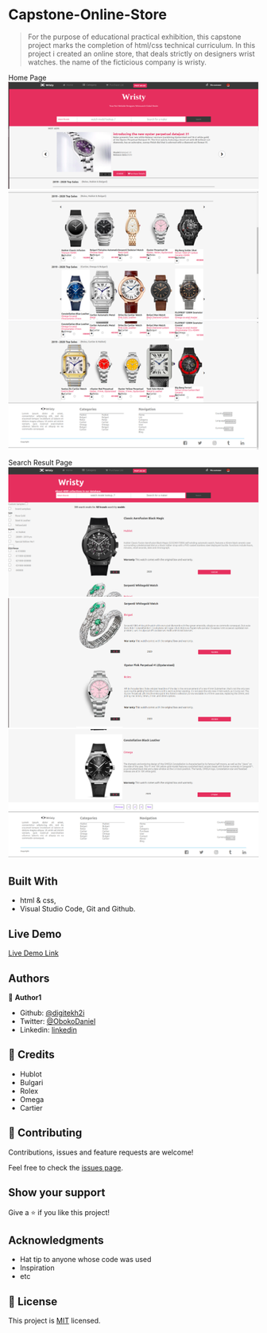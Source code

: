 # Capstone-Online-Store

> For the purpose of educational practical exhibition, this capstone project marks the completion of html/css technical curriculum. In this project i created an online store, that deals strictly on designers wrist watches. the name of the ficticious company is wristy.

Home Page
![screenshot](./media/Screenshot1.png)
![screenshot](./media/Screenshot2.png)
![screenshot](./media/Screenshot3.png)

Search Result Page
![screenshot](./media/Screenshot4.png)
![screenshot](./media/Screenshot5.png)
![screenshot](./media/Screenshot6.png)



## Built With

- html & css,
- Visual Studio Code, Git and Github.

## Live Demo
[Live Demo Link](https://digitekh2i.github.io/Capstone-Online-shop/)

## Authors

👤 **Author1**

- Github: [@digitekh2i](https://https://github.com/digitekh2i)
- Twitter: [@ObokoDaniel](https://twitter.com/ObokoDaniel)
- Linkedin: [linkedin](http://linkedin.com/in/daniel-dikachi-1luvtek101)

## 🤝 Credits
- Hublot
- Bulgari
- Rolex
- Omega
- Cartier 

## 🤝 Contributing

Contributions, issues and feature requests are welcome!

Feel free to check the [issues page](issues/).

## Show your support

Give a ⭐️ if you like this project!

## Acknowledgments

- Hat tip to anyone whose code was used
- Inspiration
- etc

## 📝 License

This project is [MIT](lic.url) licensed.
